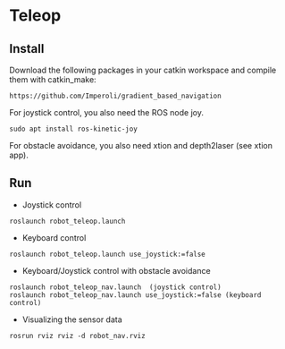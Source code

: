 # Teleop #

## Install ##

Download the following packages in your catkin workspace and compile them with catkin_make:

```
https://github.com/Imperoli/gradient_based_navigation
```

For joystick control, you also need the ROS node joy.

```
sudo apt install ros-kinetic-joy
```

For obstacle avoidance, you also need xtion and depth2laser (see xtion app).


## Run ##

* Joystick control

```
roslaunch robot_teleop.launch
```


* Keyboard control

```
roslaunch robot_teleop.launch use_joystick:=false
```

* Keyboard/Joystick control with obstacle avoidance


```
roslaunch robot_teleop_nav.launch  (joystick control)
roslaunch robot_teleop_nav.launch use_joystick:=false (keyboard control)
```

* Visualizing the sensor data

```
rosrun rviz rviz -d robot_nav.rviz
```


